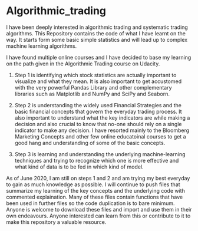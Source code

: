 # Algorithmic_trading
I have been deeply interested in algorithmic trading and systematic trading algorithms. This Repository contains the code of what I have learnt on the way. It starts form some basic simple statistics and will lead up to complex machine learning algorithms.

I have found multiple online courses and I have decided to base my learning on the path given in the Algorithmic Trading course on Udacity.

1) Step 1 is identifying which stock statistics are actually important to visualize and what they mean. It is also important to get accustomed with the very powerful Pandas Library and other complementary libraries such as Matplotlib and NumPy and SciPy and Seaborn. 

2) Step 2 is understanding the widely used Financial Strategies and the basic financial concepts that govern the everyday trading process. It also important to understand what the key indicators are while making a decision and also crucial to know that no-one should rely on a single indicator to make any decision. I have resorted mainly to the Bloomberg Marketing Concepts and other few online educatoinal courses to get a good hang and understanding of some of the basic concepts. 

3) Step 3 is learning and understanding the underlying machine-learning techniques and trying to recognize which one is more effective and what kind of data is to be fed in which kind of model. 

As of June 2020, I am still on steps 1 and 2 and am trying my best everyday to gain as much knowledge as possible. I will continue to push files that summarize my learning of the key concepts and the underlying code with commented explaination. Many of these files contain functions that have been used in further files so the code duplication is to bare minimum. Anyone is welcome to download these files and import and use them in their own endeavours. Anyone interested can learn from this or contribute to it to make this repository a valuable resource. 
